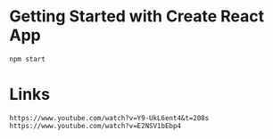 # Getting Started with Create React App
```
npm start
```

# Links
```
https://www.youtube.com/watch?v=Y9-UkL6ent4&t=208s
https://www.youtube.com/watch?v=E2NSV1bEbp4
```